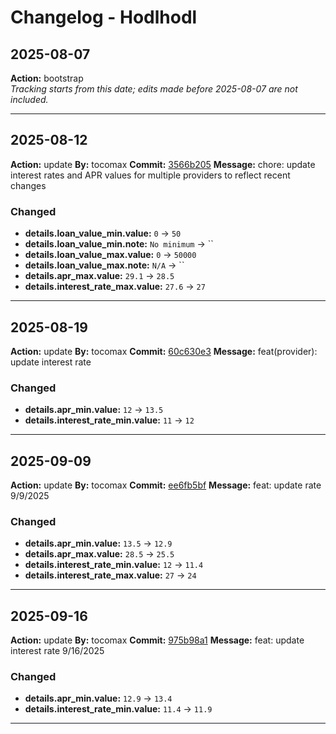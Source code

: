 # Changelog - Hodlhodl

## 2025-08-07
**Action:** bootstrap  
*Tracking starts from this date; edits made before 2025-08-07 are not included.*

---
## 2025-08-12
**Action:** update
**By:** tocomax
**Commit:** [3566b205](https://github.com/your-repo/commit/3566b205)
**Message:** chore: update interest rates and APR values for multiple providers to reflect recent changes

### Changed
- **details.loan_value_min.value:** `0` → `50`
- **details.loan_value_min.note:** `No minimum` → ``
- **details.loan_value_max.value:** `0` → `50000`
- **details.loan_value_max.note:** `N/A` → ``
- **details.apr_max.value:** `29.1` → `28.5`
- **details.interest_rate_max.value:** `27.6` → `27`

---
## 2025-08-19
**Action:** update
**By:** tocomax
**Commit:** [60c630e3](https://github.com/your-repo/commit/60c630e3)
**Message:** feat(provider): update interest rate

### Changed
- **details.apr_min.value:** `12` → `13.5`
- **details.interest_rate_min.value:** `11` → `12`

---
## 2025-09-09
**Action:** update
**By:** tocomax
**Commit:** [ee6fb5bf](https://github.com/your-repo/commit/ee6fb5bf)
**Message:** feat: update rate 9/9/2025

### Changed
- **details.apr_min.value:** `13.5` → `12.9`
- **details.apr_max.value:** `28.5` → `25.5`
- **details.interest_rate_min.value:** `12` → `11.4`
- **details.interest_rate_max.value:** `27` → `24`

---
## 2025-09-16
**Action:** update
**By:** tocomax
**Commit:** [975b98a1](https://github.com/your-repo/commit/975b98a1)
**Message:** feat: update interest rate 9/16/2025

### Changed
- **details.apr_min.value:** `12.9` → `13.4`
- **details.interest_rate_min.value:** `11.4` → `11.9`

---
